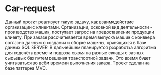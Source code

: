 # Car-request
Данный проект реализует такую задачу, как взаимодействие организации с клиентами. Организации, основной вид деятельности - производство машин, поступает запрос на предоставление продукции клиенту. При заказе рассчитывается время выпуска машин с конвеера согласно данным о создании и сборке машины, хранящихся в базе данных SQL SERVER. 
В дальнейшем планируется разработка алгоритма для подсчёта времени подвоза сырья на разные склады с разных сырьевых баз путем решения транспортной задачи. Это время будет учитываться во всём времени выполнения заказа. 
Проект сделан на базе паттерна MVC. 
